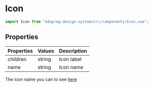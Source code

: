 # Icon

```js
import Icon from "eduprog-design-system/src/components/Icon.vue";
```

## Properties

| Properties | Values | Description |
| ---------- | ------ | ----------- |
| children   | string | Icon label  |
| name       | string | Icon name   |

The icon name you can to see [here](https://fonts.google.com/icons)
